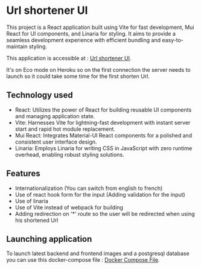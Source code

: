 # Url shortener UI

This project is a React application built using Vite for fast development, Mui React for UI components, and Linaria for styling. It aims to provide a seamless development experience with efficient bundling and easy-to-maintain styling.

This application is accessible at : [Url shortener UI](https://urlshortener-ui-1c6938ccabc0.herokuapp.com/).

It's on Eco mode on Heroku so on the first connection the server needs to launch so it could take some time for the first shorten Url.



## Technology used
* React: Utilizes the power of React for building reusable UI components and managing application state.
* Vite: Harnesses Vite for lightning-fast development with instant server start and rapid hot module replacement.
* Mui React: Integrates Material-UI React components for a polished and consistent user interface design.
* Linaria: Employs Linaria for writing CSS in JavaScript with zero runtime overhead, enabling robust styling solutions.

## Features
* Internationalization (You can switch from english to french)
* Use of react hook form for the input (Adding validation for the input)
* Use of linaria
* Use of Vite instead of webpack for building
* Adding redirection on '*' route so the user will be redirected when using his shortened Url


## Launching application

To launch latest backend and frontend images and a postgresql database you can use this docker-compose file : [Docker Compose File](https://github.com/BastienCarbonnier/url-shortener-api/blob/main/docker/docker-compose.yaml).

